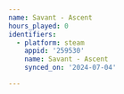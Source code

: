 ```yaml
---
name: Savant - Ascent
hours_played: 0
identifiers:
  - platform: steam
    appid: '259530'
    name: Savant - Ascent
    synced_on: '2024-07-04'

---
```

